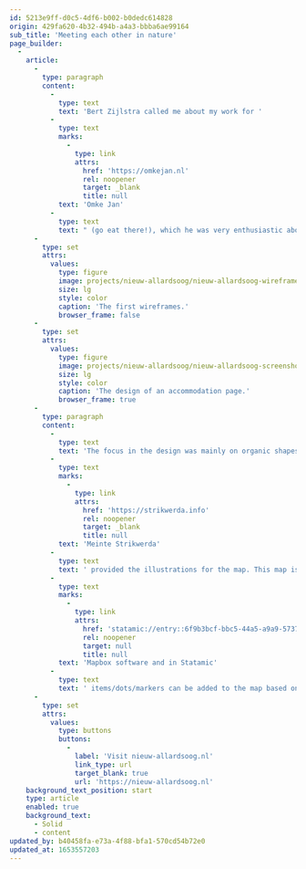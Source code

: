 ```yaml
---
id: 5213e9ff-d0c5-4df6-b002-b0dedc614828
origin: 429fa620-4b32-494b-a4a3-bbba6ae99164
sub_title: 'Meeting each other in nature'
page_builder:
  -
    article:
      -
        type: paragraph
        content:
          -
            type: text
            text: 'Bert Zijlstra called me about my work for '
          -
            type: text
            marks:
              -
                type: link
                attrs:
                  href: 'https://omkejan.nl'
                  rel: noopener
                  target: _blank
                  title: null
            text: 'Omke Jan'
          -
            type: text
            text: " (go eat there!), which he was very enthusiastic about. Bert Nieuw runs Allardsoog together with his wife and daughter Andele. There was already a site, but it was a fabric of three separate Wordpress sites. So my attention first went to a complete inventory and restructuring of all content, so that it could all be in one unified website.\_"
      -
        type: set
        attrs:
          values:
            type: figure
            image: projects/nieuw-allardsoog/nieuw-allardsoog-wireframes.png
            size: lg
            style: color
            caption: 'The first wireframes.'
            browser_frame: false
      -
        type: set
        attrs:
          values:
            type: figure
            image: projects/nieuw-allardsoog/nieuw-allardsoog-screenshot-01.png
            size: lg
            style: color
            caption: 'The design of an accommodation page.'
            browser_frame: true
      -
        type: paragraph
        content:
          -
            type: text
            text: 'The focus in the design was mainly on organic shapes and nature. Welcome, warm and natural. '
          -
            type: text
            marks:
              -
                type: link
                attrs:
                  href: 'https://strikwerda.info'
                  rel: noopener
                  target: _blank
                  title: null
            text: 'Meinte Strikwerda'
          -
            type: text
            text: ' provided the illustrations for the map. This map is made up of tiles for different zoom levels. This keeps the performance good and only graphics that are viewed at that moment are downloaded. The map runs on '
          -
            type: text
            marks:
              -
                type: link
                attrs:
                  href: 'statamic://entry::6f9b3bcf-bbc5-44a5-a9a9-57375b8e9fd5'
                  rel: noopener
                  target: null
                  title: null
            text: 'Mapbox software and in Statamic'
          -
            type: text
            text: ' items/dots/markers can be added to the map based on coordinates. More illustrations are planned in the future.'
      -
        type: set
        attrs:
          values:
            type: buttons
            buttons:
              -
                label: 'Visit nieuw-allardsoog.nl'
                link_type: url
                target_blank: true
                url: 'https://nieuw-allardsoog.nl'
    background_text_position: start
    type: article
    enabled: true
    background_text:
      - Solid
      - content
updated_by: b40458fa-e73a-4f88-bfa1-570cd54b72e0
updated_at: 1653557203
---
```

